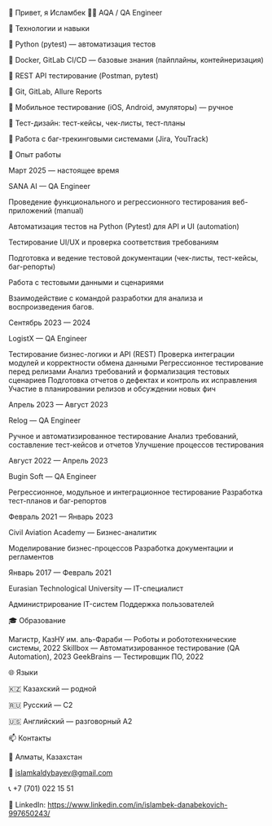 👋 Привет, я Исламбек
🧑‍💻 AQA / QA Engineer

🔧 Технологии и навыки

🐍 Python (pytest) — автоматизация тестов

🐳 Docker, GitLab CI/CD — базовые знания (пайплайны, контейнеризация)

🧪 REST API тестирование (Postman, pytest)

🧰 Git, GitLab, Allure Reports

📱 Мобильное тестирование (iOS, Android, эмуляторы) — ручное

📄 Тест-дизайн: тест-кейсы, чек-листы, тест-планы

🚨 Работа с баг-трекинговыми системами (Jira, YouTrack)

💼 Опыт работы

Март 2025 — настоящее время

SANA AI — QA Engineer

Проведение функционального и регрессионного тестирования веб-приложений (manual)

Автоматизация тестов на Python (Pytest) для API и UI (automation)

Тестирование UI/UX и проверка соответствия требованиям

Подготовка и ведение тестовой документации (чек-листы, тест-кейсы, баг-репорты)

Работа с тестовыми данными и сценариями

Взаимодействие с командой разработки для анализа и воспроизведения багов.

Сентябрь 2023 — 2024

LogistX — QA Engineer

Тестирование бизнес-логики и API (REST)
Проверка интеграции модулей и корректности обмена данными
Регрессионное тестирование перед релизами
Анализ требований и формализация тестовых сценариев
Подготовка отчетов о дефектах и контроль их исправления
Участие в планировании релизов и обсуждении новых фич

Апрель 2023 — Август 2023

Relog — QA Engineer

Ручное и автоматизированное тестирование
Анализ требований, составление тест-кейсов и отчетов
Улучшение процессов тестирования

Август 2022 — Апрель 2023

Bugin Soft — QA Engineer

Регрессионное, модульное и интеграционное тестирование
Разработка тест-планов и баг-репортов

Февраль 2021 — Январь 2023

Civil Aviation Academy — Бизнес-аналитик

Моделирование бизнес-процессов
Разработка документации и регламентов

Январь 2017 — Февраль 2021

Eurasian Technological University — IT-специалист

Администрирование IT-систем
Поддержка пользователей

🎓 Образование

Магистр, КазНУ им. аль-Фараби — Роботы и робототехнические системы, 2022
Skillbox — Автоматизированное тестирование (QA Automation), 2023
GeekBrains — Тестировщик ПО, 2022

🌐 Языки

🇰🇿 Казахский — родной

🇷🇺 Русский — C2

🇺🇸 Английский — разговорный A2

📫 Контакты

📍 Алматы, Казахстан

📧 islamkaldybayev@gmail.com

📞 +7 (701) 022 15 51

💼 LinkedIn: https://www.linkedin.com/in/islambek-danabekovich-997650243/
